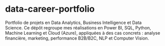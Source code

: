 # data-career-portfolio
Portfolio de projets en Data Analytics, Business Intelligence et Data Science. Ce dépôt regroupe mes réalisations en Power BI, SQL, Python, Machine Learning et Cloud (Azure), appliquées à des cas concrets : analyse financière, marketing, performance B2B/B2C, NLP et Computer Vision.
